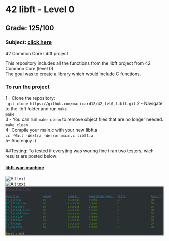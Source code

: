 # 42 libft - Level 0
## Grade: 125/100
### Subject: [click here](extras/en.subject.pdf)

42 Common Core Libft project

This repository includes all the functions from the libft project from 42 Common Core (level 0).<br />
The goal was to create a library which would include C functions.<br />

### To run the project

1 - Clone the repository:<br />
` git clone https://github.com/maricard18/42_lvl0_libft.git`
2 - Navigate to the libft folder and run `make`<br />
`make`<br />
3 - You can run `make clean` to remove object files that are no longer needed.<br />
`make clean` <br />
4- Compile your main.c with your new libft.a <br />
`cc -Wall -Wextra -Werror main.c libft.a` <br />
5- And enjoy :)<br />

##Testing:
To tested if everyting was woring fine i ran two testers, wich results are posted below:<br />

#### [libft-war-machine](https://github.com/0x050f/libft-war-machine) <br />
![Alt text](extras/libft-part1-warmachine.png "war_machine_mandatory") <br />
![Alt text](extras/libft-part2-warmachine.png "war_machine_bonus") <br />
![Alt text](extras/libft-bonus-warmachine.png "war_machine_bonus") <br />
